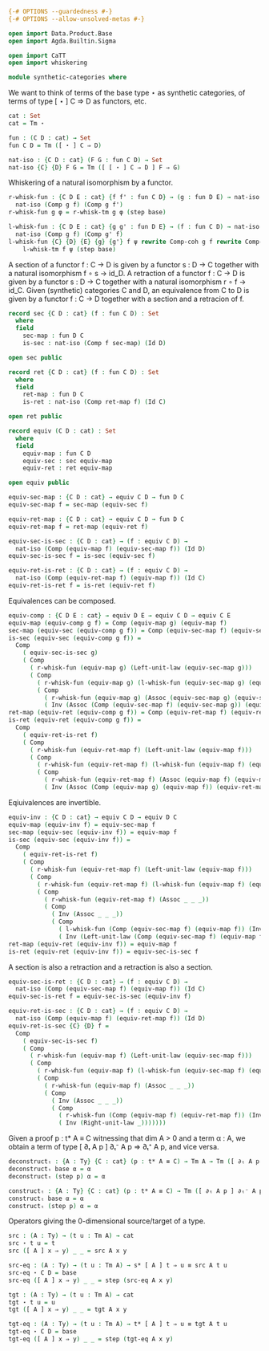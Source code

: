 ```agda
{-# OPTIONS --guardedness #-}
{-# OPTIONS --allow-unsolved-metas #-}

open import Data.Product.Base
open import Agda.Builtin.Sigma

open import CaTT
open import whiskering

module synthetic-categories where
```

We want to think of terms of the base type ⋆ as synthetic categories, of terms of type [ ⋆ ] C ⇒ D
as functors, etc.

```agda
cat : Set
cat = Tm ⋆

fun : (C D : cat) → Set
fun C D = Tm ([ ⋆ ] C ⇒ D)

nat-iso : {C D : cat} (F G : fun C D) → Set
nat-iso {C} {D} F G = Tm ([ [ ⋆ ] C ⇒ D ] F ⇒ G)
```

Whiskering of a natural isomorphism by a functor.

```agda
r-whisk-fun : {C D E : cat} {f f' : fun C D} → (g : fun D E) → nat-iso f f' →
  nat-iso (Comp g f) (Comp g f')
r-whisk-fun g φ = r-whisk-tm g φ (step base)

l-whisk-fun : {C D E : cat} {g g' : fun D E} → (f : fun C D) → nat-iso g g' →
  nat-iso (Comp g f) (Comp g' f)
l-whisk-fun {C} {D} {E} {g} {g'} f ψ rewrite Comp-coh g f rewrite Comp-coh g' f =
    l-whisk-tm f ψ (step base)
```

A section of a functor f : C → D is given by a functor s : D → C together with a natural isomorphism
f ∘ s → id_D. A retraction of a functor f : C → D is given by a functor s : D → C together with a
natural isomorphism r ∘ f → id_C. Given (synthetic) categories C and D, an equivalence from C to D
is given by a functor f : C → D together with a section and a retracion of f.

```agda
record sec {C D : cat} (f : fun C D) : Set
  where
  field
    sec-map : fun D C
    is-sec : nat-iso (Comp f sec-map) (Id D)

open sec public

record ret {C D : cat} (f : fun C D) : Set
  where
  field
    ret-map : fun D C
    is-ret : nat-iso (Comp ret-map f) (Id C)

open ret public

record equiv (C D : cat) : Set
  where
  field
    equiv-map : fun C D
    equiv-sec : sec equiv-map
    equiv-ret : ret equiv-map

open equiv public

equiv-sec-map : {C D : cat} → equiv C D → fun D C
equiv-sec-map f = sec-map (equiv-sec f)

equiv-ret-map : {C D : cat} → equiv C D → fun D C
equiv-ret-map f = ret-map (equiv-ret f)

equiv-sec-is-sec : {C D : cat} → (f : equiv C D) →
  nat-iso (Comp (equiv-map f) (equiv-sec-map f)) (Id D)
equiv-sec-is-sec f = is-sec (equiv-sec f)

equiv-ret-is-ret : {C D : cat} → (f : equiv C D) →
  nat-iso (Comp (equiv-ret-map f) (equiv-map f)) (Id C)
equiv-ret-is-ret f = is-ret (equiv-ret f)
```

Equivalences can be composed.

```agda
equiv-comp : {C D E : cat} → equiv D E → equiv C D → equiv C E
equiv-map (equiv-comp g f) = Comp (equiv-map g) (equiv-map f)
sec-map (equiv-sec (equiv-comp g f)) = Comp (equiv-sec-map f) (equiv-sec-map g)
is-sec (equiv-sec (equiv-comp g f)) =
  Comp
    ( equiv-sec-is-sec g)
    ( Comp
      ( r-whisk-fun (equiv-map g) (Left-unit-law (equiv-sec-map g)))
      ( Comp
        ( r-whisk-fun (equiv-map g) (l-whisk-fun (equiv-sec-map g) (equiv-sec-is-sec f)))
        ( Comp
          ( r-whisk-fun (equiv-map g) (Assoc (equiv-sec-map g) (equiv-sec-map f) (equiv-map f)))
          ( Inv (Assoc (Comp (equiv-sec-map f) (equiv-sec-map g)) (equiv-map f) (equiv-map g))))))
ret-map (equiv-ret (equiv-comp g f)) = Comp (equiv-ret-map f) (equiv-ret-map g)
is-ret (equiv-ret (equiv-comp g f)) = 
  Comp
    ( equiv-ret-is-ret f)
    ( Comp
      ( r-whisk-fun (equiv-ret-map f) (Left-unit-law (equiv-map f)))
      ( Comp
        ( r-whisk-fun (equiv-ret-map f) (l-whisk-fun (equiv-map f) (equiv-ret-is-ret g)))
        ( Comp
          ( r-whisk-fun (equiv-ret-map f) (Assoc (equiv-map f) (equiv-map g) (equiv-ret-map g)))
          ( Inv (Assoc (Comp (equiv-map g) (equiv-map f)) (equiv-ret-map g) (equiv-ret-map f))))))
```

Eqiuivalences are invertible.

```agda
equiv-inv : {C D : cat} → equiv C D → equiv D C
equiv-map (equiv-inv f) = equiv-sec-map f
sec-map (equiv-sec (equiv-inv f)) = equiv-map f
is-sec (equiv-sec (equiv-inv f)) =
  Comp
    ( equiv-ret-is-ret f)
    ( Comp
      ( r-whisk-fun (equiv-ret-map f) (Left-unit-law (equiv-map f)))
      ( Comp
        ( r-whisk-fun (equiv-ret-map f) (l-whisk-fun (equiv-map f) (equiv-sec-is-sec f)))
        ( Comp
          ( r-whisk-fun (equiv-ret-map f) (Assoc _ _ _))
          ( Comp
            ( Inv (Assoc _ _ _))
            ( Comp
              ( l-whisk-fun (Comp (equiv-sec-map f) (equiv-map f)) (Inv (equiv-ret-is-ret f)))
              ( Inv (Left-unit-law (Comp (equiv-sec-map f) (equiv-map f)))))))))
ret-map (equiv-ret (equiv-inv f)) = equiv-map f
is-ret (equiv-ret (equiv-inv f)) = equiv-sec-is-sec f
```

A section is also a retraction and a retraction is also a section.

```agda
equiv-sec-is-ret : {C D : cat} → (f : equiv C D) →
  nat-iso (Comp (equiv-sec-map f) (equiv-map f)) (Id C)
equiv-sec-is-ret f = equiv-sec-is-sec (equiv-inv f) 

equiv-ret-is-sec : {C D : cat} → (f : equiv C D) →
  nat-iso (Comp (equiv-map f) (equiv-ret-map f)) (Id D)
equiv-ret-is-sec {C} {D} f =
  Comp
    ( equiv-sec-is-sec f)
    ( Comp
      ( r-whisk-fun (equiv-map f) (Left-unit-law (equiv-sec-map f)))
      ( Comp
        ( r-whisk-fun (equiv-map f) (l-whisk-fun (equiv-sec-map f) (equiv-ret-is-ret f)))
        ( Comp
          ( r-whisk-fun (equiv-map f) (Assoc _ _ _))
          ( Comp
            ( Inv (Assoc _ _ _))
            ( Comp
              ( r-whisk-fun (Comp (equiv-map f) (equiv-ret-map f)) (Inv (equiv-sec-is-sec f)))
              ( Inv (Right-unit-law _)))))))
```

Given a proof p : t* A ≡ C witnessing that dim A > 0 and a term α : A, we obtain a term of type
[ ∂ₜ A p ] ∂ₜ⁻ A p ⇒ ∂ₜ⁺ A p, and vice versa.

```agda
deconstructₜ : {A : Ty} {C : cat} (p : t* A ≡ C) → Tm A → Tm ([ ∂ₜ A p ] ∂ₜ⁻ A p ⇒ ∂ₜ⁺ A p)
deconstructₜ base α = α
deconstructₜ (step p) α = α

constructₜ : {A : Ty} {C : cat} (p : t* A ≡ C) → Tm ([ ∂ₜ A p ] ∂ₜ⁻ A p ⇒ ∂ₜ⁺ A p) → Tm A
constructₜ base α = α
constructₜ (step p) α = α
```

Operators giving the 0-dimensional source/target of a type.

```agda
src : (A : Ty) → (t u : Tm A) → cat
src ⋆ t u = t
src ([ A ] x ⇒ y) _ _ = src A x y

src-eq : (A : Ty) → (t u : Tm A) → s* [ A ] t ⇒ u ≡ src A t u
src-eq ⋆ C D = base
src-eq ([ A ] x ⇒ y) _ _ = step (src-eq A x y)

tgt : (A : Ty) → (t u : Tm A) → cat
tgt ⋆ t u = u
tgt ([ A ] x ⇒ y) _ _ = tgt A x y

tgt-eq : (A : Ty) → (t u : Tm A) → t* [ A ] t ⇒ u ≡ tgt A t u
tgt-eq ⋆ C D = base
tgt-eq ([ A ] x ⇒ y) _ _ = step (tgt-eq A x y)
```